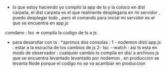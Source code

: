 * lo que estoy haciendo yo compilo la app de ts y la coloco en dist carpeta, el dist carpeta es el que realmente desplegaria en mi servidor , puedo desplegar todo , pero el comando para inicial mi servidor es el que se encuentra en app.js

comdano : tsc => compila la codigo de ts a js  

- para desarollar con ts : 
  *aprimos dos consolas : 1 - nodemon dist/.app.js : estar a la escucha de los cambios de js 
                          2- tsc --watch : asi ts esta en modo de observador : cualquier cambio lo compila en dis/ a archivos  js que se encuentra levantado levantado por nodemon , en produccion se levanta Node porque el codigo no se va acambiar en produccion 